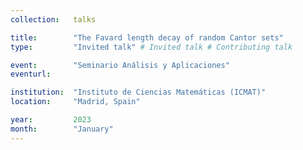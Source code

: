 ```yaml
---
collection:   talks

title:        "The Favard length decay of random Cantor sets"
type:         "Invited talk" # Invited talk # Contributing talk

event:        "Seminario Análisis y Aplicaciones"
eventurl:     

institution:  "Instituto de Ciencias Matemáticas (ICMAT)"
location:     "Madrid, Spain"

year:         2023
month:        "January"
---
```

